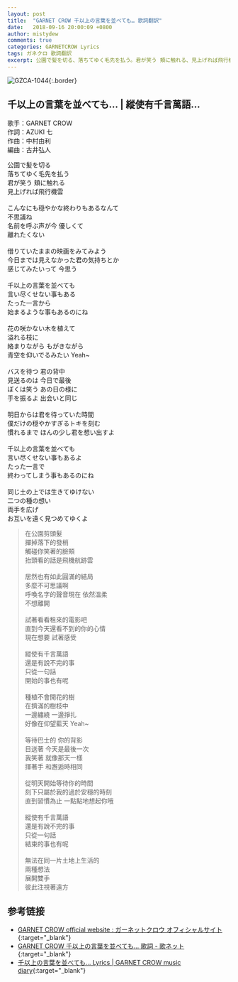 ```yaml
---
layout: post
title:  "GARNET CROW 千以上の言葉を並べても… 歌詞翻訳"
date:   2018-09-16 20:00:09 +0800
author: mistydew
comments: true
categories: GARNETCROW Lyrics
tags: ガネクロ 歌詞翻訳
excerpt: 公園で髪を切る、落ちてゆく毛先を払う。君が笑う 頬に触れる、見上げれば飛行機雲。
---
```

![GZCA-1044](https://raw.githubusercontent.com/mistydew/gc2/master/cover/single/GZCA-1044.jpg){:.border}

## 千以上の言葉を並べても… | 縱使有千言萬語...

歌手：GARNET CROW<br>
作詞：AZUKI 七<br>
作曲：中村由利<br>
編曲：古井弘人

<div class="lyric-original">
<p>
公園で髪を切る<br>
落ちてゆく毛先を払う<br>
君が笑う 頬に触れる<br>
見上げれば飛行機雲<br>
<br>
こんなにも穏やかな終わりもあるなんて<br>
不思議ね<br>
名前を呼ぶ声が今 優しくて<br>
離れたくない<br>
<br>
借りていたままの映画をみてみよう<br>
今日までは見えなかった君の気持ちとか<br>
感じてみたいって 今思う<br>
<br>
千以上の言葉を並べても<br>
言い尽くせない事もある<br>
たった一言から<br>
始まるような事もあるのにね<br>
<br>
花の咲かない木を植えて<br>
溢れる枝に<br>
絡まりながら もがきながら<br>
青空を仰いでるみたい Yeah~<br>
<br>
バスを待つ 君の背中<br>
見送るのは 今日で最後<br>
ぼくは笑う あの日の様に<br>
手を振るよ 出会いと同じ<br>
<br>
明日からは君を待っていた時間<br>
僕だけの穏やかすぎるトキを刻む<br>
慣れるまで ほんの少し君を想い出すよ<br>
<br>
千以上の言葉を並べても<br>
言い尽くせない事もあるよ<br>
たった一言で<br>
終わってしまう事もあるのにね<br>
<br>
同じ土の上では生きてゆけない<br>
二つの種の想い<br>
両手を広げ<br>
お互いを遠く見つめてゆくよ
</p>
</div>

<div class="lyric-translation">
<blockquote>
在公園剪頭髮<br>
撣掉落下的發梢<br>
觸碰你笑著的臉頰<br>
抬頭看的話是飛機航跡雲<br>
<br>
居然也有如此圓滿的結局<br>
多麼不可思議啊<br>
呼喚名字的聲音現在 依然溫柔<br>
不想離開<br>
<br>
試著看看租來的電影吧<br>
直到今天還看不到的你的心情<br>
現在想要 試著感受<br>
<br>
縱使有千言萬語<br>
還是有說不完的事<br>
只從一句話<br>
開始的事也有呢<br>
<br>
種植不會開花的樹<br>
在擠滿的樹枝中<br>
一邊纏繞 一邊掙扎<br>
好像在仰望藍天 Yeah~<br>
<br>
等待巴士的 你的背影<br>
目送著 今天是最後一次<br>
我笑著 就像那天一樣<br>
揮著手 和邂逅時相同<br>
<br>
從明天開始等待你的時間<br>
刻下只屬於我的過於安穩的時刻<br>
直到習慣為止 一點點地想起你哦<br>
<br>
縱使有千言萬語<br>
還是有說不完的事<br>
只從一句話<br>
結束的事也有呢<br>
<br>
無法在同一片土地上生活的<br>
兩種想法<br>
展開雙手<br>
彼此注視著遠方
</blockquote>
</div>

## 参考链接

* [GARNET CROW official website : ガーネットクロウ オフィシャルサイト](http://www.garnetcrow.com){:target="_blank"}
* [GARNET CROW 千以上の言葉を並べても… 歌詞 - 歌ネット](https://www.uta-net.com/song/12650){:target="_blank"}
* [千以上の言葉を並べても… Lyrics \| GARNET CROW music diary](https://mistydew.github.io/gc/lyrics/original/千以上の言葉を並べても….html){:target="_blank"}
